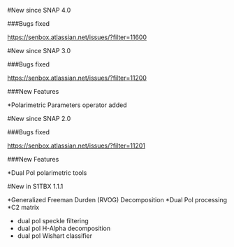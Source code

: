 #New since SNAP 4.0

###Bugs fixed 

https://senbox.atlassian.net/issues/?filter=11600

#New since SNAP 3.0

###Bugs fixed 

https://senbox.atlassian.net/issues/?filter=11200

###New Features

*Polarimetric Parameters operator added

#New since SNAP 2.0

###Bugs fixed 

https://senbox.atlassian.net/issues/?filter=11201

###New Features

*Dual Pol polarimetric tools

#New in S1TBX 1.1.1

*Generalized Freeman Durden (RVOG) Decomposition
*Dual Pol processing
  *C2 matrix
  * dual pol speckle filtering
  * dual pol H-Alpha decomposition
  * dual pol Wishart classifier



